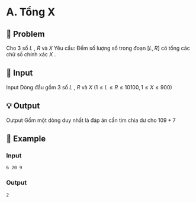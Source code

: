 # A. Tổng X

## 📖 Problem

Cho
$3$
số
$L$
,
$R$
và
$X$
Yêu cầu:
Đếm số lượng số trong đoạn
$[L,R]$
có tổng các chữ số chính xác
$X$
.


## 🧩 Input

Input
Dòng đầu gồm
$3$
số
$L$
,
$R$
và
$X$
$(1 ≤L≤R≤ 10100, 1 ≤X≤ 900)$


## 💡 Output

Output
Gồm một dòng duy nhất là đáp án cần tìm chia dư cho
$109+ 7$


## 🧠 Example

### Input

```text
6 20 9
```

### Output

```text
2
```


